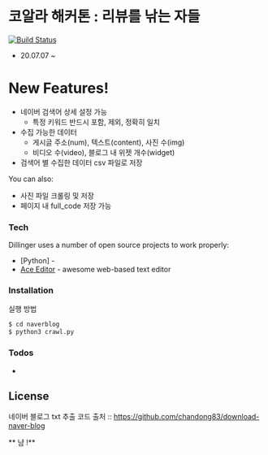 # 코알라 해커톤 : 리뷰를 낚는 자들 

[![Build Status](https://travis-ci.org/joemccann/dillinger.svg?branch=master)](https://travis-ci.org/joemccann/dillinger)

  - 20.07.07 ~ 


# New Features!

- 네이버 검색어 상세 설정 가능 
  - 특정 키워드 반드시 포함, 제외, 정확히 일치 
- 수집 가능한 데이터 
  - 게시글 주소(num), 텍스트(content), 사진 수(img)
  - 비디오 수(video), 블로그 내 위젯 개수(widget) 
- 검색어 별 수집한 데이터 csv 파일로 저장 


You can also:
  - 사진 파일 크롤링 및 저장
  - 페이지 내 full_code 저장 가능


### Tech

Dillinger uses a number of open source projects to work properly:

* [Python] - 
* [Ace Editor] - awesome web-based text editor



### Installation

실행 방법 

```sh
$ cd naverblog
$ python3 crawl.py 
```


### Todos

 - 

License
----

네이버 블로그 txt 추출 코드 출처
:: https://github.com/chandong83/download-naver-blog



** 냠 !**

[//]: # (These are reference links used in the body of this note and get stripped out when the markdown processor does its job. There is no need to format nicely because it shouldn't be seen. Thanks SO - http://stackoverflow.com/questions/4823468/store-comments-in-markdown-syntax)


   [dill]: <https://github.com/joemccann/dillinger>
   [git-repo-url]: <https://github.com/joemccann/dillinger.git>
   [john gruber]: <http://daringfireball.net>
   [df1]: <http://daringfireball.net/projects/markdown/>
   [markdown-it]: <https://github.com/markdown-it/markdown-it>
   [Ace Editor]: <http://ace.ajax.org>
   [node.js]: <http://nodejs.org>
   [Twitter Bootstrap]: <http://twitter.github.com/bootstrap/>
   [jQuery]: <http://jquery.com>
   [@tjholowaychuk]: <http://twitter.com/tjholowaychuk>
   [express]: <http://expressjs.com>
   [AngularJS]: <http://angularjs.org>
   [Gulp]: <http://gulpjs.com>

   [PlDb]: <https://github.com/joemccann/dillinger/tree/master/plugins/dropbox/README.md>
   [PlGh]: <https://github.com/joemccann/dillinger/tree/master/plugins/github/README.md>
   [PlGd]: <https://github.com/joemccann/dillinger/tree/master/plugins/googledrive/README.md>
   [PlOd]: <https://github.com/joemccann/dillinger/tree/master/plugins/onedrive/README.md>
   [PlMe]: <https://github.com/joemccann/dillinger/tree/master/plugins/medium/README.md>
   [PlGa]: <https://github.com/RahulHP/dillinger/blob/master/plugins/googleanalytics/README.md>
